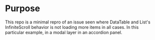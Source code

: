 # Purpose

This repo is a minimal repro of an issue seen where DataTable and List's
InfiniteScroll behavior is not loading more items in all cases. In this
particular example, in a modal layer in an accordion panel.